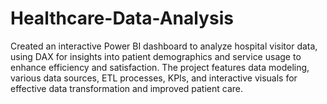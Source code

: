 # Healthcare-Data-Analysis
Created an interactive Power BI dashboard to analyze hospital visitor data, using DAX for insights into patient demographics and service usage to enhance efficiency and satisfaction. The project features data modeling, various data sources, ETL processes, KPIs, and interactive visuals for effective data transformation and improved patient care.
